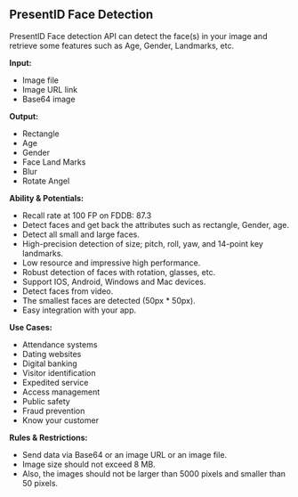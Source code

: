 ## PresentID Face Detection 
PresentID Face detection API can detect the face(s) in your image and retrieve some features such as Age, Gender, Landmarks, etc.

**Input:**
- Image file
- Image URL link
- Base64 image

**Output:**
- Rectangle
- Age
- Gender
- Face Land Marks
- Blur
- Rotate Angel

**Ability & Potentials:**
- Recall rate at 100 FP on FDDB: 87.3
- Detect faces and get back the attributes such as rectangle, Gender, age.
- Detect all small and large faces.
- High-precision detection of size; pitch, roll, yaw, and 14-point key landmarks.
- Low resource and impressive high performance.
- Robust detection of faces with rotation, glasses, etc.
- Support IOS, Android, Windows and Mac devices.
- Detect faces from video.
- The smallest faces are detected (50px * 50px).
- Easy integration with your app.

**Use Cases:**
- Attendance systems
- Dating websites
- Digital banking 
- Visitor identification
- Expedited service
- Access management
- Public safety
- Fraud prevention
- Know your customer

**Rules & Restrictions:**
- Send data via Base64 or an image URL or an image file.
- Image size should not exceed 8 MB.
- Also, the images should not be larger than 5000 pixels and smaller than 50 pixels.

